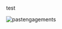 test

![pastengagements](https://user-images.githubusercontent.com/48841281/189031170-9a920051-3ec5-48bf-9f41-26c82247b479.png)